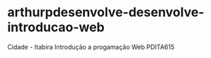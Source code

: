 # arthurpdesenvolve-desenvolve-introducao-web
Cidade - Itabira 
Introdução a progamação Web 
PDITA615
